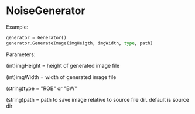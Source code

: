 # NoiseGenerator

Example:
```python
generator = Generator()
generator.GenerateImage(imgHeigth, imgWidth, type, path)
```

Parameters:

(int)imgHeight =  height of generated image file

(int)imgWidth = width of generated image file

(string)type = "RGB" or "BW"

(string)path = path to save image relative to source file dir. default is source dir
